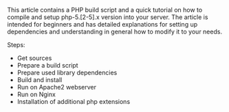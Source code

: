 This article contains a PHP build script and a quick tutorial on how
to compile and setup php-5.[2-5].x version into your server. The article
is intended for beginners and has detailed explanations for setting up
dependencies and understanding in general how to modify it to your needs.

Steps:

- Get sources
- Prepare a build script
- Prepare used library dependencies
- Build and install
- Run on Apache2 webserver
- Run on Nginx
- Installation of additional php extensions

